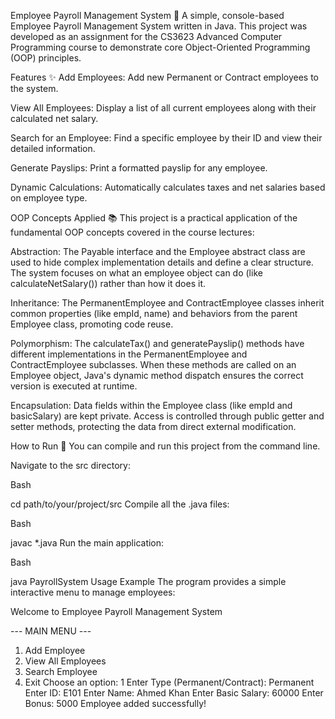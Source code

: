 Employee Payroll Management System 💼
A simple, console-based Employee Payroll Management System written in Java. This project was developed as an assignment for the CS3623 Advanced Computer Programming course to demonstrate core Object-Oriented Programming (OOP) principles.

Features ✨
Add Employees: Add new Permanent or Contract employees to the system.

View All Employees: Display a list of all current employees along with their calculated net salary.

Search for an Employee: Find a specific employee by their ID and view their detailed information.

Generate Payslips: Print a formatted payslip for any employee.

Dynamic Calculations: Automatically calculates taxes and net salaries based on employee type.

OOP Concepts Applied 📚
This project is a practical application of the fundamental OOP concepts covered in the course lectures:


Abstraction: The Payable interface and the Employee abstract class  are used to hide complex implementation details and define a clear structure. The system focuses on what an employee object can do (like calculateNetSalary()) rather than how it does it.



Inheritance: The PermanentEmployee and ContractEmployee classes inherit common properties (like empId, name) and behaviors from the parent Employee class, promoting code reuse.





Polymorphism: The calculateTax() and generatePayslip()  methods have different implementations in the PermanentEmployee and ContractEmployee subclasses. When these methods are called on an Employee object, Java's dynamic method dispatch  ensures the correct version is executed at runtime.




Encapsulation: Data fields within the Employee class (like empId and basicSalary) are kept private. Access is controlled through public getter and setter methods, protecting the data from direct external modification.


How to Run 🚀
You can compile and run this project from the command line.

Navigate to the src directory:

Bash

cd path/to/your/project/src
Compile all the .java files:

Bash

javac *.java
Run the main application:

Bash

java PayrollSystem
Usage Example
The program provides a simple interactive menu to manage employees:

Welcome to Employee Payroll Management System

--- MAIN MENU ---
1. Add Employee
2. View All Employees
3. Search Employee
4. Exit
Choose an option: 1
Enter Type (Permanent/Contract): Permanent
Enter ID: E101
Enter Name: Ahmed Khan
Enter Basic Salary: 60000
Enter Bonus: 5000
Employee added successfully!
